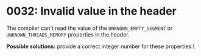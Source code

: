 # 0032: Invalid value in the header

The compiler can't read the value of the `UNKNOWN_EMPTY_SEGMENT` or `UNKNOWN_THREADS_MEMORY` properties in the header.

**Possible solutions:** provide a correct integer number for these properties.\
